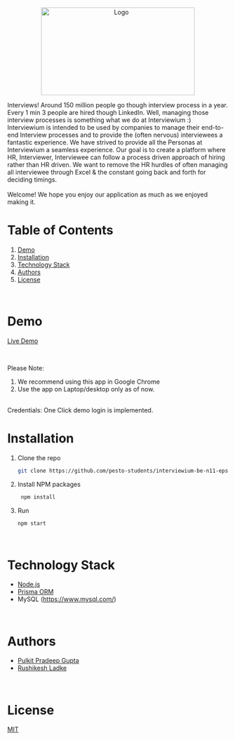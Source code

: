 <!-- PROJECT LOGO -->
<br />
<p align="center">
    <img src="https://interviewium.s3-ap-south-1.amazonaws.com/f3fe3c94-eea0-42ed-80b1-c2079e39bce2.png" alt="Logo" width="350" height="200" >
</p>
Interviews! Around 150 million people go though interview process in a year. Every 1 min 3 people are hired though LinkedIn. Well, managing those interview processes is something what we do at Interviewium :) Interviewium is intended to be used by companies to manage their end-to-end Interview processes and to provide the (often nervous) interviewees a fantastic experience. We have strived to provide all the Personas at Interviewium a seamless experience. Our goal is to create a platform where HR, Interviewer, Interviewee can follow a process driven approach of hiring rather than HR driven. We want to remove the HR hurdles of often managing all interviewee through Excel & the constant going back and forth for deciding timings.
<br/><br/>
Welcome! We hope you enjoy our application as much as we enjoyed making it.
   
<!-- TABLE OF CONTENTS -->
<br/>

# Table of Contents

1. [Demo](#demo)
2. [Installation](#installation)
3. [Technology Stack](#technology-stack)
4. [Authors](#authors)
5. [License](#license)

<br/>

# Demo

[Live Demo](https://interviewium.netlify.app/)

<br/>

Please Note:

1. We recommend using this app in Google Chrome
2. Use the app on Laptop/desktop only as of now.


<br/>
Credentials: One Click demo login is implemented.
<br/>

# Installation

1. Clone the repo
    ```sh
    git clone https://github.com/pesto-students/interviewium-be-n11-epsilon.git
    ```

2. Install NPM packages
    ```sh
     npm install
    ```
3. Run
    ```sh
    npm start
    ```
<br/>

# Technology Stack

- [Node.js](https://nodejs.org/en/)
- [Prisma ORM](https://www.prisma.io/)
- MySQL (https://www.mysql.com/)
<br/>

# Authors

- [Pulkit Pradeep Gupta](https://github.com/pulkitguptajmi)
- [Rushikesh Ladke](https://github.com/rushikesh-ladke)

<br/>

# License

[MIT](https://opensource.org/licenses/MIT)
